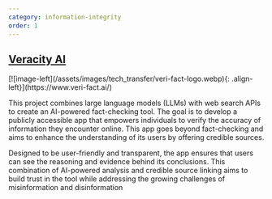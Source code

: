 ```yaml
---
category: information-integrity
order: 1
---
```


## [Veracity AI](https://www.veri-fact.ai/)

<div class="clearfix" markdown="1">
[![image-left](/assets/images/tech_transfer/veri-fact-logo.webp){: .align-left}](https://www.veri-fact.ai/)

This project combines large language models (LLMs) with web search APIs to create an AI-powered fact-checking tool. The goal is to develop a publicly accessible app that empowers individuals to verify the accuracy of information they encounter online. This app goes beyond fact-checking and aims to enhance the understanding of its users by offering credible sources.

Designed to be user-friendly and transparent, the app ensures that users can see the reasoning and evidence behind its conclusions. This combination of AI-powered analysis and credible source linking aims to build trust in the tool while addressing the growing challenges of misinformation and disinformation
</div>
